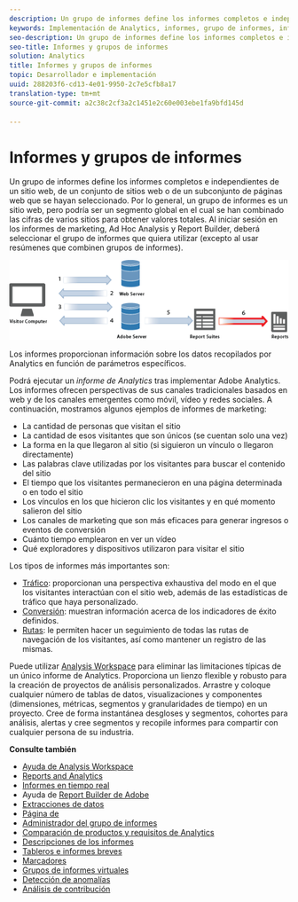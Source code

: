```yaml
---
description: Un grupo de informes define los informes completos e independientes de un sitio web, de un conjunto de sitios web o de un subconjunto de páginas web que se hayan seleccionado. Por lo general, un grupo de informes es un sitio web, pero podría ser un segmento global en el cual se han combinado las cifras de varios sitios para obtener valores totales. Al iniciar sesión en los informes de marketing, Ad Hoc Analysis y Report Builder, deberá seleccionar el grupo de informes que quiera utilizar (excepto al usar resúmenes que combinen grupos de informes).
keywords: Implementación de Analytics, informes, grupo de informes, informe de analytics, segmento global, resúmenes, grupos de informes combinados, tráfico, conversión, ruta
seo-description: Un grupo de informes define los informes completos e independientes de un sitio web, de un conjunto de sitios web o de un subconjunto de páginas web que se hayan seleccionado. Por lo general, un grupo de informes es un sitio web, pero podría ser un segmento global en el cual se han combinado las cifras de varios sitios para obtener valores totales. Al iniciar sesión en los informes de marketing, Ad Hoc Analysis y Report Builder, deberá seleccionar el grupo de informes que quiera utilizar (excepto al usar resúmenes que combinen grupos de informes).
seo-title: Informes y grupos de informes
solution: Analytics
title: Informes y grupos de informes
topic: Desarrollador e implementación
uuid: 288203f6-cd13-4e01-9950-2c7e5cfb8a17
translation-type: tm+mt
source-git-commit: a2c38c2cf3a2c1451e2c60e003ebe1fa9bfd145d

---
```



# Informes y grupos de informes

Un grupo de informes define los informes completos e independientes de un sitio web, de un conjunto de sitios web o de un subconjunto de páginas web que se hayan seleccionado. Por lo general, un grupo de informes es un sitio web, pero podría ser un segmento global en el cual se han combinado las cifras de varios sitios para obtener valores totales. Al iniciar sesión en los informes de marketing, Ad Hoc Analysis y Report Builder, deberá seleccionar el grupo de informes que quiera utilizar (excepto al usar resúmenes que combinen grupos de informes).

![](assets/how-data-is-collected-6.png)

Los informes proporcionan información sobre los datos recopilados por Analytics en función de parámetros específicos.

Podrá ejecutar un *informe de Analytics* tras implementar Adobe Analytics. Los informes ofrecen perspectivas de sus canales tradicionales basados en web y de los canales emergentes como móvil, vídeo y redes sociales. A continuación, mostramos algunos ejemplos de informes de marketing:

* La cantidad de personas que visitan el sitio
* La cantidad de esos visitantes que son únicos (se cuentan solo una vez)
* La forma en la que llegaron al sitio (si siguieron un vínculo o llegaron directamente)
* Las palabras clave utilizadas por los visitantes para buscar el contenido del sitio
* El tiempo que los visitantes permanecieron en una página determinada o en todo el sitio
* Los vínculos en los que hicieron clic los visitantes y en qué momento salieron del sitio
* Los canales de marketing que son más eficaces para generar ingresos o eventos de conversión
* Cuánto tiempo emplearon en ver un vídeo
* Qué exploradores y dispositivos utilizaron para visitar el sitio

Los tipos de informes más importantes son:

* [Tráfico](https://marketing.adobe.com/resources/help/en_US/reference/reports_traffic.html): proporcionan una perspectiva exhaustiva del modo en el que los visitantes interactúan con el sitio web, además de las estadísticas de tráfico que haya personalizado.
* [Conversión](https://marketing.adobe.com/resources/help/en_US/reference/reports_conversion.html): muestran información acerca de los indicadores de éxito definidos.
* [Rutas](https://marketing.adobe.com/resources/help/en_US/reference/reports_paths.html): le permiten hacer un seguimiento de todas las rutas de navegación de los visitantes, así como mantener un registro de las mismas.

Puede utilizar [Analysis Workspace](https://marketing.adobe.com/resources/help/en_US/analytics/analysis-workspace/) para eliminar las limitaciones típicas de un único informe de Analytics. Proporciona un lienzo flexible y robusto para la creación de proyectos de análisis personalizados. Arrastre y coloque cualquier número de tablas de datos, visualizaciones y componentes (dimensiones, métricas, segmentos y granularidades de tiempo) en un proyecto. Cree de forma instantánea desgloses y segmentos, cohortes para análisis, alertas y cree segmentos y recopile informes para compartir con cualquier persona de su industria.

<p class="head"> <b>Consulte también</b> </p>

* [Ayuda de Analysis Workspace](/help/analyze/analysis-workspace/analysis-workspace-features.md)
* [Reports and Analytics](/help/analyze/reports-analytics/overview/report-overview.md)
* [Informes en tiempo real](https://marketing.adobe.com/resources/help/en_US/reference/realtime.html)
* Ayuda de [Report Builder de Adobe](https://marketing.adobe.com/resources/help/en_US/arb/)
* [Extracciones de datos](https://marketing.adobe.com/resources/help/en_US/sc/user/data_extract.html)
* [Página de](https://marketing.adobe.com/resources/help/en_US/analytics/activitymap/)
* [Administrador del grupo de informes](https://marketing.adobe.com/resources/help/en_US/reference/report_suites_admin.html)
* [Comparación de productos y requisitos de Analytics](https://marketing.adobe.com/resources/help/en_US/reference/analytics-product-comparison.html)
* [Descripciones de los informes](https://marketing.adobe.com/resources/help/en_US/reference/reports_descriptions.html)
* [Tableros e informes breves](https://marketing.adobe.com/resources/help/en_US/sc/user/dashboard.html)
* [Marcadores](/help/analyze/reports-analytics/bookmarks.md)
* [Grupos de informes virtuales](/help/components/vrs/vrs-about.md)
* [Detección de anomalías](/help/analyze/analysis-workspace/virtual-analyst/c-anomaly-detection/anomaly-detection.md)
* [Análisis de contribución](/help/analyze/analysis-workspace/virtual-analyst/contribution-analysis/ca-tokens.md)

